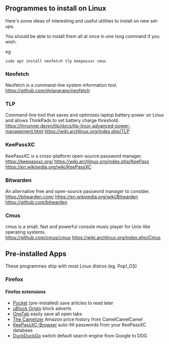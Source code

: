 ## Programmes to install on Linux

Here's some ideas of interesting and useful utilities to install on new set-ups.

You should be able to install them all at once in one long command if you wish:

eg

``sudo apt install neofetch tlp keepassxc cmus``


### Neofetch

Neofetch is a command-line system information tool.  
https://github.com/dylanaraps/neofetch


### TLP

Command-line tool that saves and optimizes laptop battery power on Linux and allows ThinkPads to set battery charge threshold.  
https://linrunner.de/en/tlp/docs/tlp-linux-advanced-power-management.html
https://wiki.archlinux.org/index.php/TLP

### KeePassXC

KeePassXC is a cross-platform open-source password manager.  
https://keepassxc.org/
https://wiki.archlinux.org/index.php/KeePass
https://en.wikipedia.org/wiki/KeePassXC

### Bitwarden

An alternative free and open-source password manager to consider.
https://bitwarden.com/
https://en.wikipedia.org/wiki/Bitwarden
https://github.com/bitwarden


### Cmus

cmus is a small, fast and powerful console music player for Unix-like operating systems.  
https://github.com/cmus/cmus
https://wiki.archlinux.org/index.php/Cmus


## Pre-installed Apps

These programmes ship with most Linux distros (eg. Pop!_OS)



### Firefox

#### Firefox extensions

- [Pocket](https://getpocket.com/firefox/) (pre-installed) save articles to read later
- [uBlock Origin](https://addons.mozilla.org/en-GB/firefox/addon/ublock-origin/) block adverts
- [OneTab](https://addons.mozilla.org/en-GB/firefox/addon/onetab/) easily save all open tabs 
- [The Camelizer](https://addons.mozilla.org/en-GB/firefox/addon/the-camelizer-price-history-ch/) Amazon price history from CamelCamelCamel
- [KeePassXC-Browser](https://addons.mozilla.org/en-GB/firefox/addon/keepassxc-browser/) auto-fill passwords from your KeePassXC database
- [DuckDuckGo](https://addons.mozilla.org/en-US/firefox/addon/duckduckgo-for-firefox/) switch default search engine from Google to DDG
